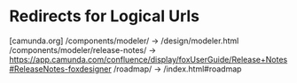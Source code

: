 Redirects for Logical Urls
==========================

[camunda.org]
/components/modeler/ -> /design/modeler.html
/components/modeler/release-notes/ -> https://app.camunda.com/confluence/display/foxUserGuide/Release+Notes#ReleaseNotes-foxdesigner
/roadmap/ -> /index.html#roadmap
